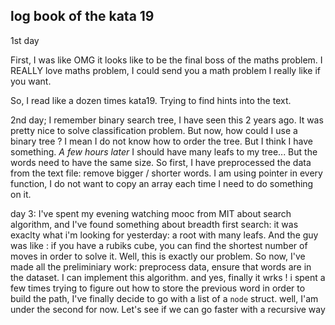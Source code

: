 ## log book of the kata 19

1st day

First, I was like OMG it looks like to be the final boss of the maths problem. I REALLY love maths problem, I could send you a math problem I really like if you want.

So, I read like a dozen times kata19. Trying to find hints into the text. 

2nd day; I remember binary search tree, I have seen this 2 years ago. It was pretty nice to solve classification problem. But now, how could I use a binary tree ? I mean I do not know how to order the tree. But I think I have something.
*A few hours later* I should have many leafs to my tree... But the words need to have the same size. So first, I have preprocessed the data from the text file: remove bigger / shorter words. I am using pointer in every function, I do not want to copy an array each time I need to do something on it.

day 3: I've spent my evening watching mooc from MIT about search algorithm, and I've found something about breadth first search: it was exaclty what i'm looking for yesterday: a root with many leafs. And the guy was like : if you have a rubiks cube, you can find the shortest number of moves in order to solve it. Well, this is exactly our problem.
So now, I've made all the preliminiary work: preprocess data, ensure that words are in the dataset. I can implement this algorithm. and yes, finally it wrks ! i spent a few times trying to figure out how to store the previous word in order to build the path, I've finally decide to go with a list of a `node` struct.
well, I'am under the second for now. Let's see if we can go faster with a recursive way
